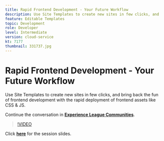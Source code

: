 ```yaml
---
title: Rapid Frontend Development - Your Future Workflow
description: Use Site Templates to create new sites in few clicks, and bring back the fun of frontend development with the rapid deployment of frontend assets like CSS & JS.
feature: Editable Templates
topic: Development
role: Developer
level: Intermediate
version: cloud-service
kt: 7177
thumbnail: 331737.jpg
---
```


# Rapid Frontend Development - Your Future Workflow 

Use Site Templates to create new sites in few clicks, and bring back the fun of frontend development with the rapid deployment of frontend assets like CSS & JS.

Continue the conversation in **[Experience League Communities](http://adobe.ly/36Yd3v6)**.

>[!VIDEO](https://video.tv.adobe.com/v/331737/?quality=12&learn=on&hidetitle=true)

Click **[here](/help/events/assets/rapid-frontend-devlopment.pdf)** for the session slides.
